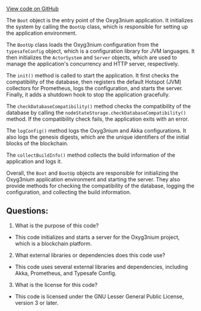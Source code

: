 [View code on GitHub](https://github.com/oxyg3nium/oxyg3nium/app/src/main/scala/org/oxyg3nium/app/Boot.scala)

The `Boot` object is the entry point of the Oxyg3nium application. It initializes the system by calling the `BootUp` class, which is responsible for setting up the application environment. 

The `BootUp` class loads the Oxyg3nium configuration from the `typesafeConfig` object, which is a configuration library for JVM languages. It then initializes the `ActorSystem` and `Server` objects, which are used to manage the application's concurrency and HTTP server, respectively. 

The `init()` method is called to start the application. It first checks the compatibility of the database, then registers the default Hotspot (JVM) collectors for Prometheus, logs the configuration, and starts the server. Finally, it adds a shutdown hook to stop the application gracefully. 

The `checkDatabaseCompatibility()` method checks the compatibility of the database by calling the `nodeStateStorage.checkDatabaseCompatibility()` method. If the compatibility check fails, the application exits with an error. 

The `logConfig()` method logs the Oxyg3nium and Akka configurations. It also logs the genesis digests, which are the unique identifiers of the initial blocks of the blockchain. 

The `collectBuildInfo()` method collects the build information of the application and logs it. 

Overall, the `Boot` and `BootUp` objects are responsible for initializing the Oxyg3nium application environment and starting the server. They also provide methods for checking the compatibility of the database, logging the configuration, and collecting the build information.
## Questions: 
 1. What is the purpose of this code?
- This code initializes and starts a server for the Oxyg3nium project, which is a blockchain platform.

2. What external libraries or dependencies does this code use?
- This code uses several external libraries and dependencies, including Akka, Prometheus, and Typesafe Config.

3. What is the license for this code?
- This code is licensed under the GNU Lesser General Public License, version 3 or later.